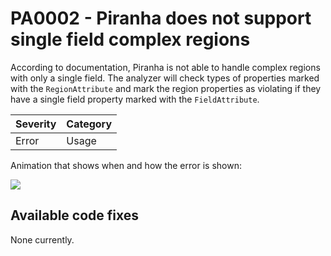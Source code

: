 # PA0002 - Piranha does not support single field complex regions

According to documentation, Piranha is not able to handle complex regions with only a single field.
The analyzer will check types of properties marked with the `RegionAttribute` and mark the region properties as violating if they have a single field property marked with the `FieldAttribute`.

| Severity | Category |
|----------|----------|
| Error    | Usage    |

Animation that shows when and how the error is shown:

![][animation]

## Available code fixes
None currently.


[animation]: ./PA0002.gif